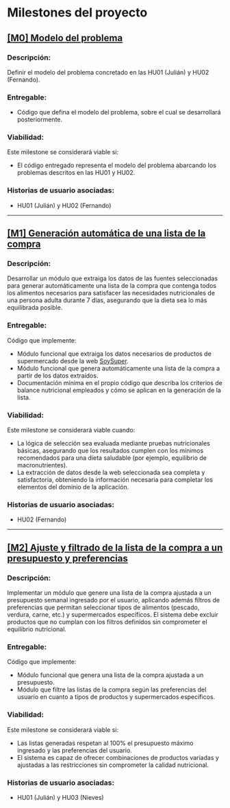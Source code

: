 # Milestones del proyecto

## [[M0] Modelo del problema](https://github.com/GaelGoncalba/AutoShopping/milestone/1)
### Descripción: 
Definir el modelo del problema concretado en las HU01 (Julián) y HU02 (Fernando).

### Entregable: 
- Código que defina el modelo del problema, sobre el cual se desarrollará posteriormente.

### Viabilidad: 
Este milestone se considerará viable si:
- El código entregado representa el modelo del problema abarcando los problemas descritos en las HU01 y HU02.

### Historias de usuario asociadas:
- HU01 (Julián) y HU02 (Fernando)

----------------------------------------------------------------------------------------------------------------------------------------------------------------
## [[M1] Generación automática de una lista de la compra](https://github.com/GaelGoncalba/AutoShopping/milestone/2)
### Descripción: 
Desarrollar un módulo que extraiga los datos de las fuentes seleccionadas para generar automáticamente una lista de la compra que contenga todos los alimentos necesarios para satisfacer las necesidades nutricionales de una persona adulta durante 7 días, asegurando que la dieta sea lo más equilibrada posible.

### Entregable: 
Código que implemente:
- Módulo funcional que extraiga los datos necesarios de productos de supermercado desde la web [SoySuper](https://soysuper.com/).
- Módulo funcional que genera automáticamente una lista de la compra a partir de los datos extraídos.
- Documentación mínima en el propio código que describa los criterios de balance nutricional empleados y cómo se aplican en la generación de la lista.

### Viabilidad: 
Este milestone se considerará viable cuando:
- La lógica de selección sea evaluada mediante pruebas nutricionales básicas, asegurando que los resultados cumplen con los mínimos recomendados para una dieta saludable (por ejemplo, equilibrio de macronutrientes).
- La extracción de datos desde la web seleccionada sea completa y satisfactoria, obteniendo la información necesaria para completar los elementos del dominio de la aplicación.

### Historias de usuario asociadas:
- HU02 (Fernando)

----------------------------------------------------------------------------------------------------------------------------------------------------------------
## [[M2] Ajuste y filtrado de la lista de la compra a un presupuesto y preferencias](https://github.com/GaelGoncalba/AutoShopping/milestone/3)
### Descripción: 
Implementar un módulo que genere una lista de la compra ajustada a un presupuesto semanal ingresado por el usuario, aplicando además filtros de preferencias que permitan seleccionar tipos de alimentos (pescado, verdura, carne, etc.) y supermercados específicos. El sistema debe excluir productos que no cumplan con los filtros definidos sin comprometer el equilibrio nutricional.

### Entregable:
Código que implemente:
- Módulo funcional que genera una lista de la compra ajustada a un presupuesto.
- Módulo que filtre las listas de la compra según las preferencias del usuario en cuanto a tipos de productos y supermercados específicos.

### Viabilidad:
Este milestone se considerará viable si:
- Las listas generadas respetan al 100% el presupuesto máximo ingresado y las preferencias del usuario.
- El sistema es capaz de ofrecer combinaciones de productos variadas y ajustadas a las restricciones sin comprometer la calidad nutricional.

### Historias de usuario asociadas:
- HU01 (Julián) y HU03 (Nieves)
